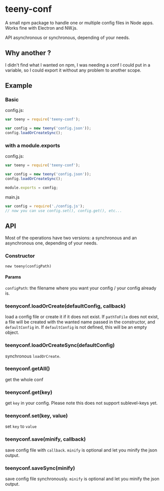 # teeny-conf
A small npm package to handle one or multiple config files in Node apps. Works fine with Electron and NW.js.

API asynchronous or synchronous, depending of your needs.

## Why another ?

I didn't find what I wanted on npm, I was needing a conf I could put in a variable, so I could export it without any problem to another scope.

## Example

### Basic

config.js:
``` javascript
var teeny = require('teeny-conf');

var config = new teeny('config.json'));
config.loadOrCreateSync();
```

### with a module.exports

config.js:
``` javascript
var teeny = require('teeny-conf');

var config = new teeny('config.json'));
config.loadOrCreateSync();

module.exports = config;
```

main.js
``` javascript
var config = require('./config.js');
// now you can use config.set(), config.get(), etc...
```

## API

Most of the operations have two versions: a synchronous and an asynchronous one, depending of your needs.

### Constructor

`new teeny(configPath)`

#### Params

`configPath`: the filename where you want your config / your config already is.

### teenyconf.loadOrCreate(defaultConfig, callback)

load a config file or create it if it does not exist. If `pathToFile` does not exist, a file will be created with the wanted name passed in the constructor, and `defaultConfig` in. If `defaultConfig` is not defined, this will be an empty object.

### teenyconf.loadOrCreateSync(defaultConfig)

synchronous `loadOrCreate`.

### teenyconf.getAll()

get the whole conf

### teenyconf.get(key)

get `key` in your config. Please note this does not support sublevel-keys yet.

### teenyconf.set(key, value)

set `key` to `value`

### teenyconf.save(minify, callback)

save config file with `callback`. `minify` is optional and let you minify the json output.

### teenyconf.saveSync(minify)

save config file synchronously. `minify` is optional and let you minify the json output.
